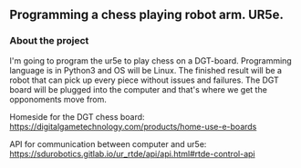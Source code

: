 
## Programming a chess playing robot arm. UR5e.



### About the project
I'm going to program the ur5e to play chess on a DGT-board. Programming language is in Python3 and OS will be
Linux. The finished result will be a robot that can pick up every piece without issues and failures. 
The DGT board will be plugged into the computer and that's where we get the opponoments move from.

Homeside for the DGT chess board: https://digitalgametechnology.com/products/home-use-e-boards

API for communication between computer and ur5e: https://sdurobotics.gitlab.io/ur_rtde/api/api.html#rtde-control-api



